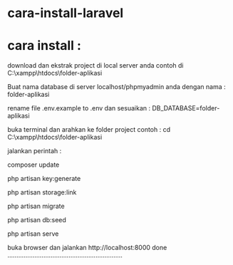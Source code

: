 # cara-install-laravel

# cara install :

download dan ekstrak project di local server anda contoh di C:\xampp\htdocs\folder-aplikasi

Buat nama database di server localhost/phpmyadmin anda dengan nama : folder-aplikasi

rename file .env.example to .env dan sesuaikan : DB_DATABASE=folder-aplikasi

buka terminal dan arahkan ke folder project contoh : cd C:\xampp\htdocs\folder-aplikasi

jalankan perintah :

composer update

php artisan key:generate

php artisan storage:link

php artisan migrate

php artisan db:seed

php artisan serve

buka browser dan jalankan http://localhost:8000
done ................................................................
